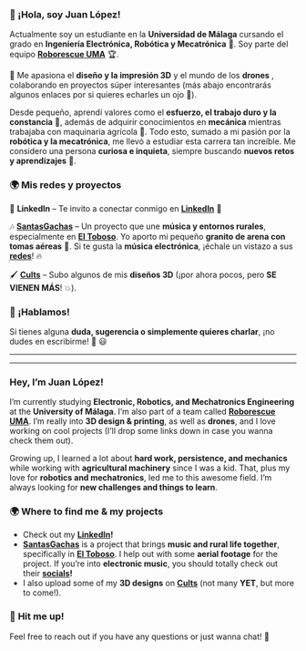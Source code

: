 
<!--
The other bio 
### ¡Hola soy Juan López!

Actualmente soy un estudiante en la Universidad de Málaga cursando el grado en Ingeniería Electrónica, Robótica y Mecatrónica. Participante en un equipo asociado a la UMA llamado [Roborescue UMA](https://github.com/RoboRescueUMA). Entre mis aficiones se encuentran tanto el diseño como la impresión en 3D y el mundo de los drones colaborando en proyectos que posteriormente enlazaré por si te apetece echarles un ojo. 

Por otro lado a lo largo de toda mi infancia he aprendido de primera mano valores como el esfuerzo, el trabajo duro y la constancia, asociado a los conocimientos de mecánica al trabajar con maquinaría agrícola desde bien chiquitito. 
Todo esto junto con mi interés por la robótica/mecatrónica que llevaron a meterme a estudiar esta variopinta carrera. Me considero una persona inquieta que trata de buscar siempre nuevos retos y nuevos campos de aprendizaje.
Aquí te dejo mis redes y alguna información sobre proyectos en los que participo: 
- Te animo a checkear mi [linkedIn](https://www.linkedin.com/in/juanlopezpuebla/)!!
- [SantasGachas](https://www.youtube.com/channel/UCABi1yUh8ur8m7ButBrmRMw) es un proyecto que trata de relacionar el mundo de la música con los entornos rurales de los pueblos concretamente de [El Toboso](https://www.google.com/search?gs_ssp=eJzj4tTP1TcwMjXLyTBg9OJMzVEoyU_KL84HAENZBos&q=el+toboso&rlz=1C1UEAD_esES1076ES1076&oq=el+toboso&gs_lcrp=EgZjaHJvbWUqCggBEC4YsQMYgAQyBwgAEAAYjwIyCggBEC4YsQMYgAQyBwgCEAAYgAQyBwgDEAAYgAQyBwgEEAAYgAQyBwgFEAAYgAQyBwgGEAAYgAQyBggHEEUYPdIBCDI2MTBqMGo3qAIAsAIA&sourceid=chrome&ie=UTF-8) en este aporto mi pequeño granito de arena con algunas de las tomas aéreas. Si te gusta la música electrónica te recomiendo darle una vuelta a sus [redes](https://www.instagram.com/santasgachas/)!!
- Mi perfil en [Cults](https://cults3d.com/es/usuarios/juanLopez/modelos-3d) donde subo algunos de mis diseños (aunque no son muchos ¡POR EL MOMENTO!).

Ante cualquier duda o sugerencia no dudes en contactar conmigo!
-->
### 🚀 ¡Hola, soy Juan López!  

Actualmente soy un estudiante en la **Universidad de Málaga** cursando el grado en **Ingeniería Electrónica, Robótica y Mecatrónica** 🤖. Soy parte del equipo **[Roborescue UMA](https://github.com/RoboRescueUMA)** 🏆.  

🔧 Me apasiona el **diseño y la impresión 3D**  y el mundo de los **drones** , colaborando en proyectos súper interesantes (más abajo encontrarás algunos enlaces por si quieres echarles un ojo 👀).  

Desde pequeño, aprendí valores como el **esfuerzo, el trabajo duro y la constancia** 💪, además de adquirir conocimientos en **mecánica**  mientras trabajaba con maquinaria agrícola 🚜. Todo esto, sumado a mi pasión por la **robótica y la mecatrónica**, me llevó a estudiar esta carrera tan increíble. Me considero una persona **curiosa e inquieta**, siempre buscando **nuevos retos y aprendizajes** 🎯.  


### 🌍 **Mis redes y proyectos**  

📌 **LinkedIn** – Te invito a conectar conmigo en **[LinkedIn](https://www.linkedin.com/in/juanlopezpuebla/)** 🔗  

🎶 **[SantasGachas](https://www.youtube.com/channel/UCABi1yUh8ur8m7ButBrmRMw)** – Un proyecto que une **música y entornos rurales**, especialmente en **[El Toboso](https://www.google.com/search?gs_ssp=eJzj4tTP1TcwMjXLyTBg9OJMzVEoyU_KL84HAENZBos&q=el+toboso&rlz=1C1UEAD_esES1076ES1076&oq=el+toboso&gs_lcrp=EgZjaHJvbWUqCggBEC4YsQMYgAQyBwgAEAAYjwIyCggBEC4YsQMYgAQyBwgCEAAYgAQyBwgDEAAYgAQyBwgEEAAYgAQyBwgFEAAYgAQyBwgGEAAYgAQyBggHEEUYPdIBCDI2MTBqMGo3qAIAsAIA&sourceid=chrome&ie=UTF-8)**. Yo aporto mi pequeño **granito de arena con tomas aéreas** 🚁. Si te gusta la **música electrónica**, ¡échale un vistazo a sus **[redes](https://www.instagram.com/santasgachas/)**! 🔥  

🖌️ **[Cults](https://cults3d.com/es/usuarios/juanLopez/modelos-3d)** – Subo algunos de mis **diseños 3D**  (¡por ahora pocos, pero **SE VIENEN MÁS**! 💥).  

### 📩 **¡Hablamos!**  
Si tienes alguna **duda, sugerencia o simplemente quieres charlar**, ¡no dudes en escribirme! 💬 😃  

-------------------------------------------------------------
-------------------------------------------------------------


### **Hey, I’m Juan López!**  

I’m currently studying **Electronic, Robotics, and Mechatronics Engineering** at the **University of Málaga**. I’m also part of a team called **[Roborescue UMA](https://github.com/RoboRescueUMA)**. I’m really into **3D design & printing**, as well as **drones**, and I love working on cool projects (I’ll drop some links down in case you wanna check them out).  

Growing up, I learned a lot about **hard work, persistence, and mechanics** while working with **agricultural machinery** since I was a kid. That, plus my love for **robotics and mechatronics**, led me to this awesome field. I’m always looking for **new challenges and things to learn**.  

### 🌍 **Where to find me & my projects**  
- Check out my **[LinkedIn](https://www.linkedin.com/in/juanlopezpuebla/)!**  
- **[SantasGachas](https://www.youtube.com/channel/UCABi1yUh8ur8m7ButBrmRMw)** is a project that brings **music and rural life together**, specifically in **[El Toboso](https://www.google.com/search?gs_ssp=eJzj4tTP1TcwMjXLyTBg9OJMzVEoyU_KL84HAENZBos&q=el+toboso&rlz=1C1UEAD_esES1076ES1076&oq=el+toboso&gs_lcrp=EgZjaHJvbWUqCggBEC4YsQMYgAQyBwgAEAAYjwIyCggBEC4YsQMYgAQyBwgCEAAYgAQyBwgDEAAYgAQyBwgEEAAYgAQyBwgFEAAYgAQyBwgGEAAYgAQyBggHEEUYPdIBCDI2MTBqMGo3qAIAsAIA&sourceid=chrome&ie=UTF-8)**. I help out with some **aerial footage** for the project. If you’re into **electronic music**, you should totally check out their **[socials](https://www.instagram.com/santasgachas/)!**  
- I also upload some of my **3D designs** on **[Cults](https://cults3d.com/es/usuarios/juanLopez/modelos-3d)** (not many **YET**, but more to come!).  

### 📩 **Hit me up!**  
Feel free to reach out if you have any questions or just wanna chat! 🚀  

<!--
**JuanLopezP/JuanLopezP** is a ✨ _special_ ✨ repository because its `README.md` (this file) appears on your GitHub profile.

Here are some ideas to get you started:

- 🔭 I’m currently working on ...
- 🌱 I’m currently learning ...
- 👯 I’m looking to collaborate on ...
- 🤔 I’m looking for help with ...
- 💬 Ask me about ...
- 📫 How to reach me: ...
- 😄 Pronouns: ...
- ⚡ Fun fact: ...
-->
